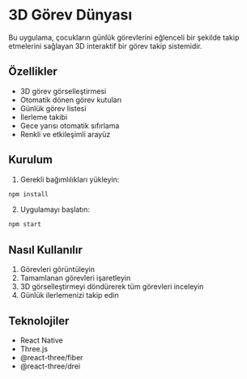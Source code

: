 # 3D Görev Dünyası

Bu uygulama, çocukların günlük görevlerini eğlenceli bir şekilde takip etmelerini sağlayan 3D interaktif bir görev takip sistemidir.

## Özellikler

- 3D görev görselleştirmesi
- Otomatik dönen görev kutuları
- Günlük görev listesi
- İlerleme takibi
- Gece yarısı otomatik sıfırlama
- Renkli ve etkileşimli arayüz

## Kurulum

1. Gerekli bağımlılıkları yükleyin:
```bash
npm install
```

2. Uygulamayı başlatın:
```bash
npm start
```

## Nasıl Kullanılır

1. Görevleri görüntüleyin
2. Tamamlanan görevleri işaretleyin
3. 3D görselleştirmeyi döndürerek tüm görevleri inceleyin
4. Günlük ilerlemenizi takip edin

## Teknolojiler

- React Native
- Three.js
- @react-three/fiber
- @react-three/drei
